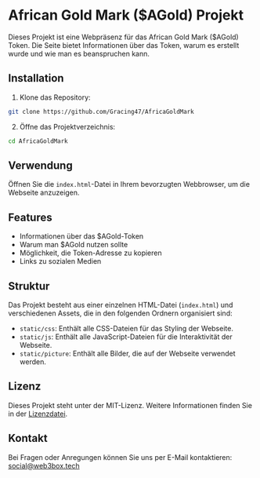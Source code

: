 # African Gold Mark ($AGold) Projekt

Dieses Projekt ist eine Webpräsenz für das African Gold Mark ($AGold) Token. Die Seite bietet Informationen über das Token, warum es erstellt wurde und wie man es beanspruchen kann.

## Installation

1. Klone das Repository:

```bash
git clone https://github.com/Gracing47/AfricaGoldMark
```

2. Öffne das Projektverzeichnis:

```bash
cd AfricaGoldMark
```

## Verwendung

Öffnen Sie die `index.html`-Datei in Ihrem bevorzugten Webbrowser, um die Webseite anzuzeigen.

## Features

- Informationen über das $AGold-Token
- Warum man $AGold nutzen sollte
- Möglichkeit, die Token-Adresse zu kopieren
- Links zu sozialen Medien

## Struktur

Das Projekt besteht aus einer einzelnen HTML-Datei (`index.html`) und verschiedenen Assets, die in den folgenden Ordnern organisiert sind:

- `static/css`: Enthält alle CSS-Dateien für das Styling der Webseite.
- `static/js`: Enthält alle JavaScript-Dateien für die Interaktivität der Webseite.
- `static/picture`: Enthält alle Bilder, die auf der Webseite verwendet werden.

## Lizenz

Dieses Projekt steht unter der MIT-Lizenz. Weitere Informationen finden Sie in der [Lizenzdatei](LICENSE).

## Kontakt

Bei Fragen oder Anregungen können Sie uns per E-Mail kontaktieren: social@web3box.tech